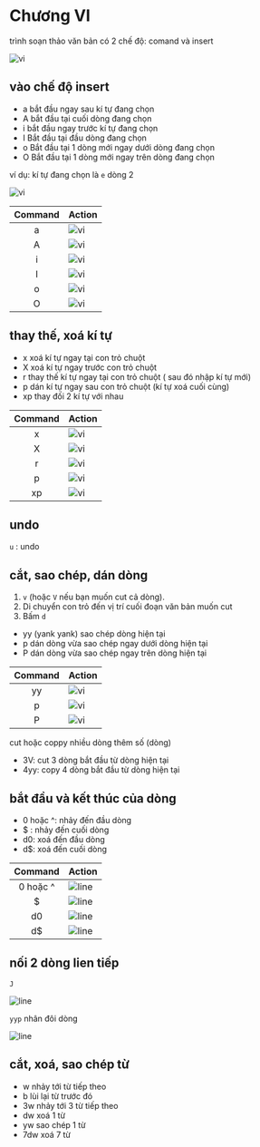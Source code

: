 # Chương VI


trình soạn thảo văn bản
có 2 chế độ: comand và insert

![vi](https://github.com/minhvl/linux/blob/trainning/image/VI/1.png)



## vào chế độ insert

* a bắt đầu ngay sau kí tự đang chọn
* A bắt đầu tại cuối dòng đang chọn
* i bắt đầu ngay trước kí tự đang chọn
* I Bắt đầu tại đầu dòng đang chọn
* o Bắt đầu tại 1 dòng mới ngay dưới dòng đang chọn
* O Bắt đầu tại 1 dòng mới ngay trên dòng đang chọn
  

ví dụ: kí tự đang chọn là `e` dòng 2

![vi](https://github.com/minhvl/linux/blob/trainning/image/VI/2.png)


|Command | Action|
:---------:|:---------|
a |  ![vi](https://github.com/minhvl/linux/blob/trainning/image/VI/3.png)
A |  ![vi](https://github.com/minhvl/linux/blob/trainning/image/VI/4.png)
i |  ![vi](https://github.com/minhvl/linux/blob/trainning/image/VI/5.png)
I |  ![vi](https://github.com/minhvl/linux/blob/trainning/image/VI/6.png)
o |  ![vi](https://github.com/minhvl/linux/blob/trainning/image/VI/7.png)
O |  ![vi](https://github.com/minhvl/linux/blob/trainning/image/VI/8.png)

## thay thế, xoá kí tự

* x xoá kí tự ngay tại con trỏ chuột
* X xoá kí tự ngay trước con trỏ chuột
* r thay thế kí tự ngay tại con trỏ chuột ( sau đó nhập kí tự mới)
* p dán kí tự ngay sau con trỏ chuột (kí tự xoá cuối cùng)
* xp thay đối 2 kí tự với nhau
  

|Command | Action|
:---------:|:---------|
x |  ![vi](https://github.com/minhvl/linux/blob/trainning/image/VI/9.png)
X |  ![vi](https://github.com/minhvl/linux/blob/trainning/image/VI/10.png)
r |  ![vi](https://github.com/minhvl/linux/blob/trainning/image/VI/11.png)
p |  ![vi](https://github.com/minhvl/linux/blob/trainning/image/VI/12.png)
xp |  ![vi](https://github.com/minhvl/linux/blob/trainning/image/VI/13.png)

## undo

`u` : undo 

## cắt, sao chép, dán dòng


1. `v` (hoặc `V` nếu bạn muốn cut cả dòng).
2. Di chuyển con trỏ đến vị trí cuối đoạn văn bản muốn cut
3. Bấm `d`
   

* yy (yank yank) sao chép dòng hiện tại
* p dán dòng vừa sao chép ngay dưới dòng hiện tại
* P dán dòng vừa sao chép ngay trên dòng hiện tại

|Command | Action|
:---------:|:---------|
yy |  ![vi](https://github.com/minhvl/linux/blob/trainning/image/VI/14.png)
p |  ![vi](https://github.com/minhvl/linux/blob/trainning/image/VI/15.png)
P |  ![vi](https://github.com/minhvl/linux/blob/trainning/image/VI/16.png)


cut hoặc coppy nhiều dòng thêm số (dòng)

* 3V: cut 3 dòng bắt đầu từ dòng hiện tại
* 4yy: copy 4 dòng bắt đầu từ dòng hiện tại


## bắt đầu và kết thúc của dòng

* 0 hoặc ^: nhảy đến đầu dòng
* $ :       nhảy đến cuối dòng
* d0:  xoá đến đầu dòng
* d$:  xoá đến cuối dòng

|Command | Action|
:---------:|:---------|
0 hoặc ^ |  ![line](https://github.com/minhvl/linux/blob/trainning/image/VI/17.png)
$ |  ![line](https://github.com/minhvl/linux/blob/trainning/image/VI/18.png)
d0 |  ![line](https://github.com/minhvl/linux/blob/trainning/image/VI/19.png)
d$ |  ![line](https://github.com/minhvl/linux/blob/trainning/image/VI/20.png)

## nối 2 dòng lien tiếp
`J`

![line](https://github.com/minhvl/linux/blob/trainning/image/VI/21.png)


`yyp` nhân đôi dòng

![line](https://github.com/minhvl/linux/blob/trainning/image/VI/22.png)


## cắt, xoá, sao chép từ


* w nhảy tới từ tiếp theo
* b lùi lại từ trước đó
* 3w nhảy tới 3 từ tiếp theo
* dw xoá 1 từ
* yw sao chép 1 từ
* 7dw xoá 7 từ


